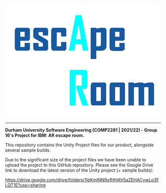 ![AR Escape Room Logo](BlueTitle.png)

-----

**Durham University Software Engineering (COMP2281 | 2021/22) - Group 16's Project for IBM: AR escape room.**
  
This repository contains the Unity Project files for our product, alongside several sample builds.

Due to the significant size of the project files we have been unable to upload the project to this GitHub repository. Please see the Google Drive link to download the latest version of the Unity project (+ sample builds):

https://drive.google.com/drive/folders/1jbKmINN9xfHHAV5aZEHACywLo3FLQT1E?usp=sharing
